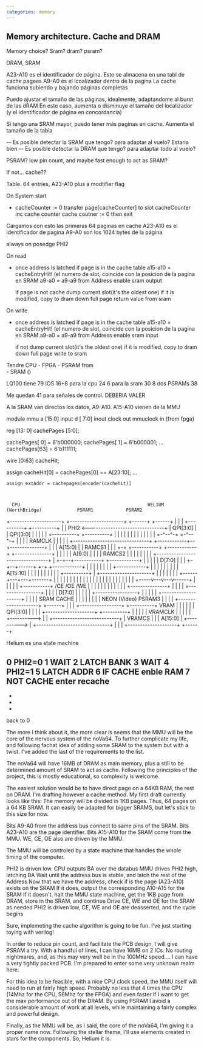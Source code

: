 ```yaml
---
categories: memory
---
```


## Memory architecture. Cache and DRAM

Memory choice? Sram? dram? psram?

DRAM, SRAM

A23-A10 es el identificador de página. Esto se almacena en una tabl de cache pagees
A9-A0   es el lcoalizador dentro de la pagina
        La cache funciona subiendo y bajando páginas completas

Puedo ajustar el tamaño de las páginas, idealmente, adaptandome al burst de las dRAM
  En este caso, aumenta o disminuye el tamaño del localizador (y el identificador de página en concordancia)        

Si tengo una SRAM mayor, puedo tener más paginas en cache. Aumenta el tamaño de la tabla

-- Es posible detectar la SRAM que tengo? para adaptar al vuelo? Estaria bien
-- Es posible detectar la DRAM que tengo? para adaptar todo al vuelo?

PSRAM? low pin count, and maybe fast enough to act as SRAM?

If not... cache??

Table. 64 entries, A23-A10 plus a modtifier flag

On System start

- cacheCounter := 0
   transfer page[cacheCounter] to slot cacheCounter
   inc cache counter
   cache coutner := 0 then exit

Cargamos con esto las primeras 64 paginas en cache
 A23-A10 es el identificador de pagina
 A9-A0 son los 1024 bytes de la página

always on posedge PHI2

On read
 - once address is latched
   if page is in the cache table
   a15-a10 = cacheEntryHit! (el numero de slot, coincide con la posicion de la pagina en SRAM
    a9-a0  = a9-a9 from Address
   enable sram output

   if page is not cache
     dump current slot(it's the oldest one) if it is modified, copy to dram
     down full page
     return value from sram

On write
 - once address is latched
    if page is in the cache table
     a15-a10 = cacheEntryHit! (el numero de slot, coincide con la posicion de la pagina en SRAM
     a9-a0  = a9-a9 from Address
    enable sram input

   if not
     dump current slot(it's the oldest one) if it is modified, copy to dram
     down full page
     write to sram

Tendre
    CPU - FPGA - PSRAM from     
               - SRAM ()

LQ100 tiene 79 IOS
16+8 para la cpu        24
6    para la sram       30
8    dos PSRAMs         38

Me quedan 41 para señales de control. DEBERIA VALER

A la SRAM van directos los datos, A9-A10. A15-A10 vienen de la MMU

module mmu
    a [15:0] input
    d [ 7:0] inout
    clock    out
    mmuclock in (from fpga)



reg [13: 0] cachePages [5:0];

cachePages[ 0] = 6'b000000;
cachePages[ 1] = 6'b000001;
...
cachePages[63] = 6'b111111;

wire [0:63] cacheHit;

assign cacheHit[0] = cachePages[0] == A[23:10];
...

    assign extAddr = cachepages[encoder(cachehit)]



      CPU                                               HELIUM (NorthBridge)             PSRAM1            PSRAM2
+---------------------+                               +----------------------+          +------+          +------+
|                     |                               |                      +----------+      +----------+      |
|               PHI2  <-------------------------------+                      | QPI[3:0] |      | QPI[3:0] |      |
|                     |                               |                      +----------+      +----------+      |
|                     |                               |                      |          |      |          |      |
|                     |                               |                      |          +-^--^-+          +-^--^-+
|                     |                               |                      |   RAMCLK   |  |              |  |
|                     +-------------------------------+                      +------------+--+--------------+  |
|                     |           A[15:0]             |                      |   RAMCS1      |                 |
|                     +-+  +-----------+ +------------+                      +---------------+                 |
|                     | |  |    A[9:0] | |            |                      |   RAMCS2                        |
|                     | |  |           | |            |                      +---------------------------------+
|                     +-+--+-----------+ +------------+                      |
|                     |                | |   D[7:0]   |                      |
|                     +-+--+------+  +-+ +------------+                      |
|                     | |  |      |  | | +------------+                      |
|                     | |  |      |  | | |   A[15:10] |                      |
|                     | |  |      |  | | | +----------+                      |
+---------------------+ |  |      |  | | | |          +------+---+---+-------+
                        |  |      |  | | | |                 |   |   |
                        |  |      |  | |   |                 |   |   |
                        |  |      |  | |   |           +-----v---v---v------+
                        |  |      |  | |   +-----------+    /CE /OE /WE     |
                        |  |      |  | |               |                    |
                        |  |      |  | +---------------+                    |
                        |  |      |  +-----------------+                    |
                        |  |      |            D[7:0]  |                    |
                        |  |      |  +-----------------+                    |
                        |  |      |  |                 +--------------------+
                        |  |      |  |                       SRAM  CACHE
                        |  |      |  |
                        |  |      |  |                      NEON  (Video)               PSRAM3
                        |  |      |  |                 +--------------------+          +------+
                        |  |      |  +-----------------+                    +----------+ VRAM |
                        |  |      |                    |                    | QPI[3:0] |      |
                        |  |      +--------------------+                    +----------+      |
                        |  |                           |                    | VRAMCLK  |      |
                        |  |                           |                    +---------->      |
                        |  +---------------------------+                    | VRAMCS   |      |
                        |             A[15:0]          |                    +---------->      |
                        +------------------------------+                    |          |      |
                                                       +--------------------+          +------+



Helium es una state machine

0 PHI2=0
1 WAIT
2 LATCH BANK
3 WAIT
4 PHI2=1
5 LATCH ADDR
6 IF CACHE enble RAM
7 NOT CACHE enter recache
  -
  -
  -
  -
back to 0







The more I think about it, the more clear is seems that the MMU will be the core of the nervous system of the noVa64. To further complicate my life, and following fachat idea of adding some SRAM to the system but with a twist. I've added the last of the requirements to the list.

The noVa64 will have 16MB of DRAM as main memory, plus a still to be determined amount of SRAM to act as cache. Following the principles of the project, this is mostly educational, so complexity is welcome.

The easiest solution would be to have direct page on a 64KB RAM, the rest on DRAM. I'm drafting however a cache method. My first draft currently looks like this: The memory will be divided in 1KB pages. Thus, 64 pages on a 64 KB SRAM. It can easily be adapted for bigger SRAMS, but let's stick to this size for now.

Bits A9-A0 from the address bus connect to same pins of the SRAM.
Bits A23-A10 are the page identifier.
Bits A15-A10 for the SRAM come from the MMU. WE, CE, OE also are driven by the MMU.

The MMU will be controled by a state machine that handles the whole timing of the computer.

PHI2 is driven low.
CPU outputs BA over the databus
MMU drives PHI2 high, latching BA
Wait until the address bus is stable, and latch the rest of the Address
Now that we have the address, check if is the page (A23-A10) exists on the SRAM
If it does, output the corresponding A10-A15 for the SRAM
If it doesn't, halt the MMU state machine, get the 1KB page from DRAM, store in the SRAM, and continue
Drive CE, WE and OE for the SRAM as needed
PHI2 is driven low, CE, WE and OE are deasserted, and the cycle begins

Sure, implemeting the cache algorithm is going to be fun. I've just starting toying with verilog!

In order to reduce pin count, and facilitate the PCB design, I will give PSRAM a try. With a handful of lines, I can have 16MB on 2 ICs. No routing nightmares, and, as this may very well be in the 100MHz speed.... I can have a very tightly packed PCB. I'm prepared to enter some very unknown realm here.

For this idea to be feasible, with a nice CPU clock speed, the MMU itself will need to run at fairly high speed. Probably no less that 4 times the CPU (14Mhz for the CPU, 56Mhz for the FPGA) and even faster if I want to get the max performance out of the DRAM. By using PSRAM I avoid a considerable amount of work at all levels, while maintaining a fairly complex and powerful design.

Finally, as the MMU will be, as I said, the core of the noVa64, I'm giving it a proper name now. Following the stellar theme, I'll use elements created in stars for the components. So, Helium it is.